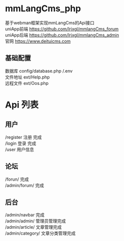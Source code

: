 # mmLangCms_php
   基于webman框架实现mmLangCms的Api接口  
    uniApp前端 https://github.com/lrjxgl/mmlangCms_forum  
    uniApp后端 https://github.com/lrjxgl/mmlangCms_admin  
    官网 https://www.deituicms.com

## 基础配置
   数据库 config/database.php /.env  
   文件地址 ext/Help.php  
   远程文件 ext/Oos.php  
# Api 列表 
## 用户 
 /register 注册 完成    
 /login 登录  完成    
 /user 用户信息    
## 论坛
/forun/ 完成   
/admin/forum/ 完成  

## 后台  
 /admin/navbar 完成  
 /admin/admin/ 管理员管理完成  
 /admin/article/ 文章管理完成  
 /admin/category/ 文章分类管理完成  
 
